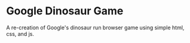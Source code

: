 # Google Dinosaur Game

A re-creation of Google's dinosaur run browser game using simple html, css, and js.
